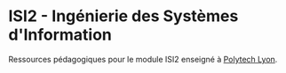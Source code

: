 # ISI2 - Ingénierie des Systèmes d'Information

Ressources pédagogiques pour le module ISI2 enseigné à [Polytech Lyon](http://polytech.univ-lyon1.fr/).